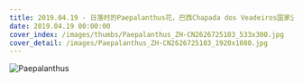 ```yaml
---
title: 2019.04.19 - 日落时的Paepalanthus花，巴西Chapada dos Veadeiros国家公园 (© Marcio Cabral/Getty Images)
date: 2019.04.19 00:00:00
cover_index: /images/thumbs/Paepalanthus_ZH-CN2626725103_533x300.jpg
cover_detail: /images/Paepalanthus_ZH-CN2626725103_1920x1080.jpg
---
```


![Paepalanthus](/images/Paepalanthus_ZH-CN2626725103_1920x1080.jpg)
